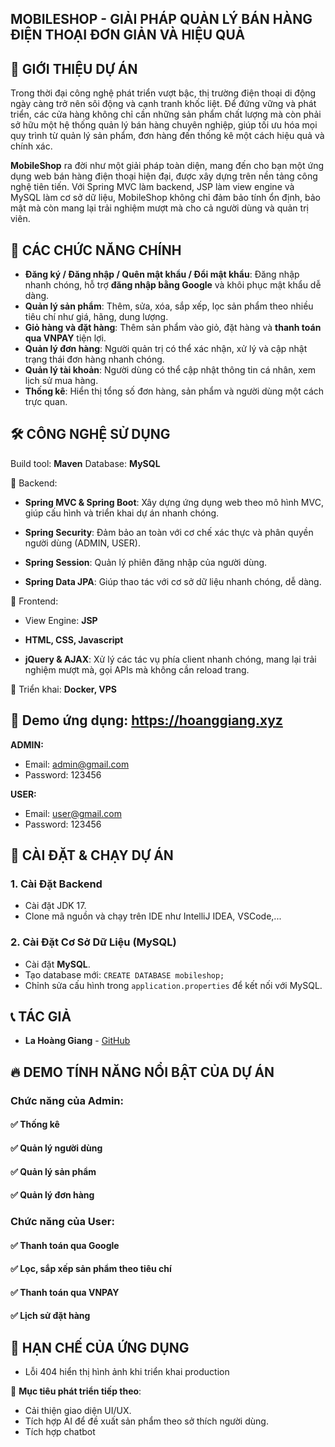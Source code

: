 ## MOBILESHOP - GIẢI PHÁP QUẢN LÝ BÁN HÀNG ĐIỆN THOẠI ĐƠN GIẢN VÀ HIỆU QUẢ

## 🚀 GIỚI THIỆU DỰ ÁN
Trong thời đại công nghệ phát triển vượt bậc, thị trường điện thoại di động ngày càng trở nên sôi động và cạnh tranh khốc liệt. Để đứng vững và phát triển, các cửa hàng không chỉ cần những sản phẩm chất lượng mà còn phải sở hữu một hệ thống quản lý bán hàng chuyên nghiệp, giúp tối ưu hóa mọi quy trình từ quản lý sản phẩm, đơn hàng đến thống kê một cách hiệu quả và chính xác.

**MobileShop** ra đời như một giải pháp toàn diện, mang đến cho bạn một ứng dụng web bán hàng điện thoại hiện đại, được xây dựng trên nền tảng công nghệ tiên tiến. Với Spring MVC làm backend, JSP làm view engine và MySQL làm cơ sở dữ liệu, MobileShop không chỉ đảm bảo tính ổn định, bảo mật mà còn mang lại trải nghiệm mượt mà cho cả người dùng và quản trị viên.

## 🎯 CÁC CHỨC NĂNG CHÍNH

- **Đăng ký / Đăng nhập / Quên mật khẩu / Đổi mật khẩu**: Đăng nhập nhanh chóng, hỗ trợ **đăng nhập bằng Google** và khôi phục mật khẩu dễ dàng.
- **Quản lý sản phẩm**: Thêm, sửa, xóa, sắp xếp, lọc sản phẩm theo nhiều tiêu chí như giá, hãng, dung lượng.
- **Giỏ hàng và đặt hàng**: Thêm sản phẩm vào giỏ, đặt hàng và **thanh toán qua VNPAY** tiện lợi.
- **Quản lý đơn hàng**: Người quản trị có thể xác nhận, xử lý và cập nhật trạng thái đơn hàng nhanh chóng.
- **Quản lý tài khoản**: Người dùng có thể cập nhật thông tin cá nhân, xem lịch sử mua hàng.
- **Thống kê**: Hiển thị tổng số đơn hàng, sản phẩm và người dùng một cách trực quan.

## 🛠 CÔNG NGHỆ SỬ DỤNG

Build tool: **Maven** 
Database: **MySQL** 

📌 Backend:

- **Spring MVC & Spring Boot**: Xây dựng ứng dụng web theo mô hình MVC, giúp cấu hình và triển khai dự án nhanh chóng.

- **Spring Security**: Đảm bảo an toàn với cơ chế xác thực và phân quyền người dùng (ADMIN, USER).

- **Spring Session**: Quản lý phiên đăng nhập của người dùng.

- **Spring Data JPA**: Giúp thao tác với cơ sở dữ liệu nhanh chóng, dễ dàng.

📌 Frontend:

- View Engine: **JSP**

- **HTML, CSS, Javascript**

- **jQuery & AJAX**: Xử lý các tác vụ phía client nhanh chóng, mang lại trải nghiệm mượt mà, gọi APIs mà không cần reload trang.

📌 Triển khai: **Docker, VPS**

## 📝 Demo ứng dụng: https://hoanggiang.xyz

**ADMIN:**
- Email: admin@gmail.com
- Password: 123456

**USER:**
- Email: user@gmail.com
- Password: 123456

## 🔧 CÀI ĐẶT & CHẠY DỰ ÁN

### 1. Cài Đặt Backend
- Cài đặt JDK 17.
- Clone mã nguồn và chạy trên IDE như IntelliJ IDEA, VSCode,...

### 2. Cài Đặt Cơ Sở Dữ Liệu (MySQL)
- Cài đặt **MySQL**.
- Tạo database mới: `CREATE DATABASE mobileshop;`
- Chỉnh sửa cấu hình trong `application.properties` để kết nối với MySQL.

## 📞 TÁC GIẢ
- **La Hoàng Giang** - [GitHub](https://github.com/lhggiang)

## 🔥 DEMO TÍNH NĂNG NỔI BẬT CỦA DỰ ÁN

### Chức năng của Admin:

#### ✅ Thống kê 

#### ✅ Quản lý người dùng

#### ✅ Quản lý sản phẩm

#### ✅ Quản lý đơn hàng

### Chức năng của User:

#### ✅ Thanh toán qua Google

#### ✅ Lọc, sắp xếp sản phẩm theo tiêu chí

#### ✅ Thanh toán qua VNPAY

#### ✅ Lịch sử đặt hàng

## 🔧 HẠN CHẾ CỦA ỨNG DỤNG
- Lỗi 404 hiển thị hình ảnh khi triển khai production

📌 **Mục tiêu phát triển tiếp theo**:
- Cải thiện giao diện UI/UX.
- Tích hợp AI để đề xuất sản phẩm theo sở thích người dùng.
- Tích hợp chatbot
